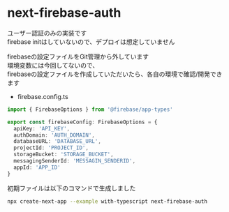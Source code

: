 # next-firebase-auth
ユーザー認証のみの実装です  
firebase initはしていないので、デプロイは想定していません  
  
firebaseの設定ファイルをGit管理から外しています  
環境変数には今回してないので、  
firebaseの設定ファイルを作成していただいたら、各自の環境で確認/開発できます  
  
- firebase.config.ts

```firebase.config.ts
import { FirebaseOptions } from '@firebase/app-types'

export const firebaseConfig: FirebaseOptions = {
  apiKey: 'API_KEY',
  authDomain: 'AUTH_DOMAIN',
  databaseURL: 'DATABASE_URL',
  projectId: 'PROJECT_ID',
  storageBucket: 'STORAGE_BUCKET',
  messagingSenderId: 'MESSAGIN_SENDERID',
  appId: 'APP_ID'
}
```
  
初期ファイルは以下のコマンドで生成しました  
```bash
npx create-next-app --example with-typescript next-firebase-auth
```
